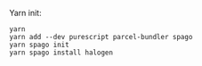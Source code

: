 Yarn init:
```
yarn
yarn add --dev purescript parcel-bundler spago
yarn spago init
yarn spago install halogen
```